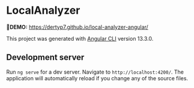 # LocalAnalyzer

**🔴DEMO:** <https://dertyp7.github.io/local-analyzer-angular/>

This project was generated with [Angular CLI](https://github.com/angular/angular-cli) version 13.3.0.

## Development server

Run `ng serve` for a dev server. Navigate to `http://localhost:4200/`. The application will automatically reload if you change any of the source files.
